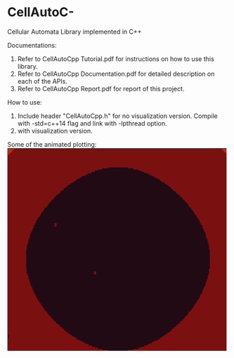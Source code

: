 # CellAutoC-
Cellular Automata Library implemented in C++

Documentations:
1. Refer to CellAutoCpp Tutorial.pdf for instructions on how to use this library.
2. Refer to CellAutoCpp Documentation.pdf for detailed description on each of the APIs.
3. Refer to CellAutoCpp Report.pdf for report of this project.

How to use:
1. Include header "CellAutoCpp.h" for no visualization version. Compile with -std=c++14 flag and link with -lpthread option.
2. with visualization version.

Some of the animated plotting:
![alt text](/images/Lava.gif)
